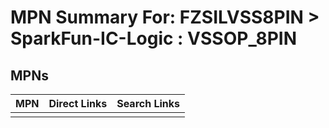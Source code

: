 



# MPN Summary For: FZSILVSS8PIN > SparkFun-IC-Logic : VSSOP_8PIN

## MPNs
  

|MPN|Direct Links|Search Links|
| :--- | :--- | :--- |
||||
